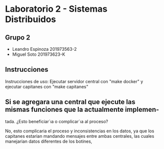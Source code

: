 # Laboratorio 2 - Sistemas Distribuidos

## Grupo 2
- Leandro Espinoza 201973563-2
- Miguel Soto 201973623-K

## Instrucciones

Instrucciones de uso:
Ejecutar servidor central con "make docker" y ejecutar capitanes con "make capitanes"


## Si se agregara una central que ejecute las mismas funciones que la actualmente implemen-
tada. ¿Esto beneficiar´ıa o complicar´ıa al proceso?

No, esto complicaria el proceso y inconsistencias en los datos, ya que los capitanes estarian
mandando mensajes entre ambas centrales, las cuales manejarian datos diferentes de los botines,

